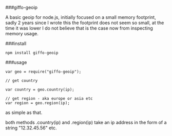 ###giffo-geoip


A basic geoip for node.js, initially focused on a small memory footprint, sadly 2 years since I wrote this the footprint does not seem so small, at the time it was lower I do not believe that is the case now from inspecting memory usage.


###install
	
	npm install giffo-geoip

###usage

	var geo = require("giffo-geoip");
	
	// get country

	var country = geo.country(ip);

	// get region - aka europe or asia etc
	var region = geo.region(ip);

as simple as that.

both methods .country(ip) and .region(ip) take an ip address in the form of a string "12.32.45.56" etc.

